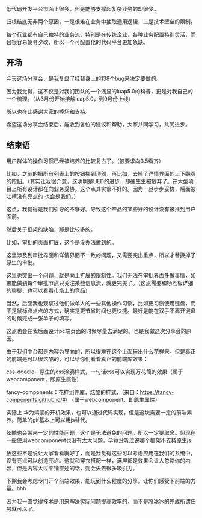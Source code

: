 低代码开发平台市面上很多，但是能够支撑起复杂业务的却很少。

归根结底无非两个原因，一是很难在业务中抽取通用逻辑，二是技术壁垒的限制。



每个行业都有自己独特的业务流，特别是在传统企业，各种业务配置特别灵活，而且很容易朝令夕改，所以一个可配置化的代码平台更加急缺。



## 开场

今天这场分享会，是我复盘了挂我身上的138个bug来决定要做的。

因为我觉得，这不仅是对我们团队的一个浅显的iuap5.0的科普，更是对我自己的一个梳理。（从3月份开始接触iuap5.0，到9月份上线）

所以也在此感谢大家的捧场和支持。

希望这场分享会结束后，能收到各位的建议和帮助，大家共同学习，共同进步。





## 结束语



用户群体的操作习惯已经被培养的比较复古了。（被要求向3.5看齐）

比如，之前的把所有列表上的按钮挪到顶部，再比如，去掉了详情界面的上下翻页的按钮。（其实让我很介意，这明明是UED的进步，却硬生生被放弃了。在大型项目上所有设计都在向业务妥协。这个点其实很不好的。因为一旦步步妥协，后面被吐槽没有亮点的 也会是我们。）

这点，我觉得是我们引导的不够好。导致这个产品的某些好的设计没有被推到用户面前。



然后关于框架的缺陷，那是比较多的。

比如，审批的页面扩展，这个是没办法做到的。

这里涉及到审批界面和详情界面不一致的问题，又需要突出重点，所以才替换掉了原生的审批。

这里也突出一个问题，就是向上扩展的限制性。我们无法在审批界面多做事情，如果能做到每个审批节点只关注某些信息流，就更完美了。（这点需要和杨老板详细的聊聊，也可以看看市场上的竞品）



当然，后面我也观察过他们做单人的一些其他操作习惯，比如更习惯使用键盘，而不是鼠标点点点的方式，确实是更节省时间也更快捷。最好是能在双手不离开键盘的时候完成一张单子的填写。

这点也会在我后面设计pc端页面的时候尽量去满足的。也是我做这次分享会的原因。



由于我们中台都是内容为导向的，所以很难在这个上面玩出什么花样来。但是真正的前端是可以很炫酷的，可以给你们看看真正的前端库效果：



css-doodle：原生的css涂鸦样式，一句话css可以实现万花筒的效果（属于webcomponent，即原生属性）

fancy-components：花样组件库，炫酷的样式，（来自：https://fancy-components.github.io/#/ （属于webcomponent，即原生属性）



实际上 华为鸿蒙的开机效果，也可以通过代码实现，但是这块需要一定的前端素养。简单的gif基本上可以用js替代。





炫酷也会带来一定的性能问题，这个是无法避免的问题。所以一定要取舍。但现在一般使用webcomponent也没有太大问题，毕竟没听过说哪个框架不支持原生js



放这些不是说让大家看看就好了，而是我觉得这些可以考虑应用在我们的系统中，没有亮点可以创造亮点。这就和穿衣搭配一样，满屏都是效果会让人忽略你的内容，但是内容太过平铺直述的话，则会失去很多吸引力。

下期我会考虑专门开个前端效果，能玩到什么程度的分享。让你们感受下前端的力量。hhh



因为我一直觉得技术是用来解决实际问题提高效率的，而不是冷冰冰的完成所谓任务就可以了。









